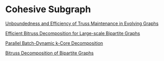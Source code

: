 # Cohesive Subgraph

[Unboundedness and Efficiency of Truss Maintenance in Evolving Graphs](https://dl-acm-org.lib.ezproxy.ust.hk/doi/pdf/10.1145/3299869.3300082)

[Efficient Bitruss Decomposition for Large-scale Bipartite Graphs](https://arxiv.org/pdf/2001.06111)

[Parallel Batch-Dynamic k-Core Decomposition](https://arxiv.org/pdf/2106.03824)

[Bitruss Decomposition of Bipartite Graphs](https://link.springer.com/chapter/10.1007/978-3-319-32049-6_14)
